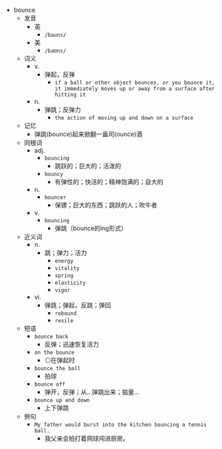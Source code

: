 - bounce
  - 发音
    - 英
      - `/bauns/`
    - 美
      - `/baʊns/`
  - 词义
    - v.
      - 弹起，反弹
        - `if a ball or other object bounces, or you bounce it, it immediately moves up or away from a surface after hitting it`
    - n.
      - 弹跳；反弹力
        - `the action of moving up and down on a surface`
  - 记忆
    - 弹跳(bounce)起来掀翻一盎司(ounce)酒
  - 同根词
    - adj.
      - `bouncing`
        - 跳跃的；巨大的；活泼的
      - `bouncy`
        - 有弹性的；快活的；精神饱满的；自大的
    - n.
      - `bouncer`
        - 保镖；巨大的东西；跳跃的人；吹牛者
    - v.
      - `bouncing`
        - 弹跳（bounce的ing形式）
  - 近义词
    - n.
      - 跳；弹力；活力
        - `energy`
        - `vitality`
        - `spring`
        - `elasticity`
        - `vigor`
    - vi.
      - 弹跳；弹起，反跳；弹回
        - `rebound`
        - `resile`
  - 短语
    - `bounce back`
      - 反弹；迅速恢复活力 
    - `on the bounce`
      - ◎在弹起时 
    - `bounce the ball`
      - 拍球 
    - `bounce off`
      - 弹开，反弹；从…弹跳出来；掂量… 
    - `bounce up and down`
      - 上下弹跳 
  - 例句
    - `My father would burst into the kitchen bouncing a tennis ball.`
      - 我父亲会拍打着网球闯进厨房。

